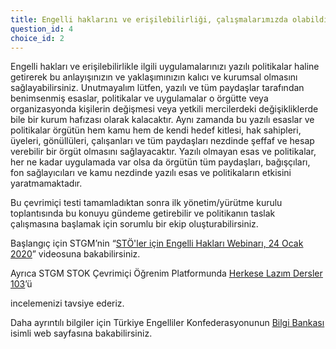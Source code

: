 ```yaml
---
title: Engelli haklarını ve erişilebilirliği, çalışmalarımızda olabildiğince dikkate almaya çalışıyoruz.
question_id: 4
choice_id: 2
---
```


Engelli hakları ve erişilebilirlikle ilgili uygulamalarınızı yazılı politikalar haline getirerek bu anlayışınızın ve yaklaşımınızın kalıcı ve kurumsal olmasını sağlayabilirsiniz. Unutmayalım lütfen, yazılı ve tüm paydaşlar tarafından benimsenmiş esaslar, politikalar ve uygulamalar o örgütte veya organizasyonda kişilerin değişmesi veya yetkili mercilerdeki değişikliklerde bile bir kurum hafızası olarak kalacaktır. Aynı zamanda bu yazılı esaslar ve politikalar örgütün hem kamu hem de kendi hedef kitlesi, hak sahipleri, üyeleri, gönüllüleri, çalışanları ve tüm paydaşları nezdinde şeffaf ve hesap verebilir bir örgüt olmasını sağlayacaktır. Yazılı olmayan esas ve politikalar, her ne kadar uygulamada var olsa da örgütün tüm paydaşları, bağışçıları, fon sağlayıcıları ve kamu nezdinde yazılı esas ve politikaların etkisini yaratmamaktadır.

Bu çevrimiçi testi tamamladıktan sonra ilk yönetim/yürütme kurulu toplantısında bu konuyu gündeme getirebilir ve politikanın taslak çalışmasına başlamak için sorumlu bir ekip oluşturabilirsiniz.

Başlangıç için STGM’nin “[<u>STÖ'ler için Engelli Hakları Webinarı, 24 Ocak 2020</u>](https://www.youtube.com/watch?v=aw8Zbl3b580&list=PLNNUSz3jzVL7vWHXlq7KaCZ0TrQxxA3NJ&index=12&t=22s)” videosuna bakabilirsiniz.

Ayrıca STGM STOK Çevrimiçi Öğrenim Platformunda [<u>Herkese Lazım Dersler 103</u>](https://www.stgm.org.tr/sivil-toplum-okulu-stok/)’ü

incelemenizi tavsiye ederiz.

Daha ayrıntılı bilgiler için Türkiye Engelliler Konfederasyonunun [<u>Bilgi Bankası</u>](https://www.engellilerkonfederasyonu.org.tr/bilgi-bankasi/) isimli web sayfasına bakabilirsiniz.


